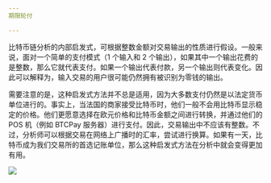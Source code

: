 ```yaml
---
期限轮付

---
```

比特币链分析的内部启发式，可根据整数金额对交易输出的性质进行假设。一般来说，面对一个简单的支付模式（1 个输入和 2 个输出），如果其中一个输出花费的是整数，那么它就代表支付。如果一个输出代表付款，另一个输出则代表变化。因此可以解释为，输入交易的用户很可能仍然拥有被识别为零钱的输出。

需要注意的是，这种启发式方法并不总是适用，因为大多数支付仍然是以法定货币单位进行的。事实上，当法国的商家接受比特币时，他们一般不会用比特币显示稳定的价格。他们更愿意选择在欧元价格和比特币金额之间进行转换，并通过他们的 POS 机（例如 BTCPay 服务器）进行支付。因此，交易输出中不应该有整数。不过，分析师可以根据交易在网络上广播时的汇率，尝试进行换算。如果有一天，比特币成为我们交易所的首选记账单位，那么这种启发式方法在分析中就会变得更加有用。

![](../../dictionnaire/assets/11.webp)